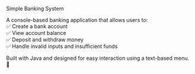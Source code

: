 Simple Banking System

A console-based banking application that allows users to:  
✅ Create a bank account  
✅ View account balance  
✅ Deposit and withdraw money  
✅ Handle invalid inputs and insufficient funds  

Built with Java and designed for easy interaction using a text-based menu. 🚀
